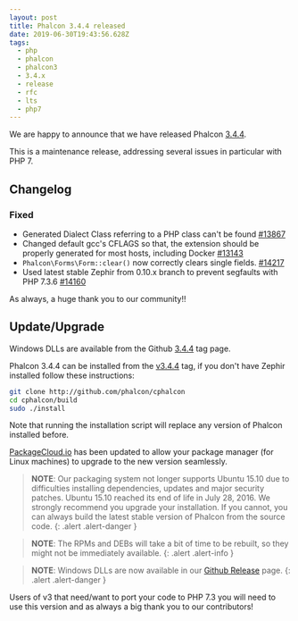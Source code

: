 ```yaml
---
layout: post
title: Phalcon 3.4.4 released
date: 2019-06-30T19:43:56.628Z
tags:
  - php
  - phalcon
  - phalcon3
  - 3.4.x
  - release
  - rfc
  - lts
  - php7
---
```

We are happy to announce that we have released Phalcon [3.4.4](https://github.com/phalcon/cphalcon/releases/tag/v3.4.4). 

This is a maintenance release, addressing several issues in particular with PHP 7.

<!--more-->
## Changelog

### Fixed
- Generated Dialect Class referring to a PHP class can't be found [#13867](https://github.com/phalcon/cphalcon/pull/13867)
- Changed default gcc's CFLAGS so that, the extension should be properly generated for most hosts, including Docker [#13143](https://github.com/phalcon/cphalcon/issues/13143)
- `Phalcon\Forms\Form::clear()` now correctly clears single fields. [#14217](https://github.com/phalcon/cphalcon/issues/14217)
- Used latest stable Zephir from 0.10.x branch to prevent segfaults with PHP 7.3.6 [#14160](https://github.com/phalcon/cphalcon/issues/14160)

As always, a huge thank you to our community!!

## Update/Upgrade
Windows DLLs are available from the Github [3.4.4](https://github.com/phalcon/cphalcon/releases/tag/v3.4.4) tag page. 

Phalcon 3.4.4 can be installed from the [v3.4.4](https://github.com/phalcon/cphalcon/tree/v3.4.4) tag, if you don't have Zephir installed follow these instructions:

```sh
git clone http://github.com/phalcon/cphalcon
cd cphalcon/build
sudo ./install
```

Note that running the installation script will replace any version of Phalcon installed before.

[PackageCloud.io](https://packagecloud.io/phalcon/stable) has been updated to allow your package manager (for Linux machines) to upgrade to the new version seamlessly.

> **NOTE**: Our packaging system not longer supports Ubuntu 15.10 due to difficulties installing dependencies, updates and major security patches. Ubuntu 15.10 reached its end of life in July 28, 2016. We strongly recommend you upgrade your installation. If you cannot, you can always build the latest stable version of Phalcon from the source code.
{: .alert .alert-danger }

> **NOTE**: The RPMs and DEBs will take a bit of time to be rebuilt, so they might not be immediately available.
{: .alert .alert-info }

> **NOTE**: Windows DLLs are now available in our <a href="https://github.com/phalcon/cphalcon/releases/tag/v3.4.4">Github Release</a> page.
{: .alert .alert-danger }

Users of v3 that need/want to port your code to PHP 7.3 you will need to use this version and as always a big thank you to our contributors!
